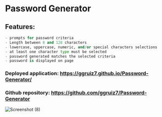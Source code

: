# Password Generator

## Features:
```python
- prompts for password criteria
- Length between 8 and 128 characters
- lowercase, uppercase, numeric, and/or special characters selections
- at least one character type must be selected
- password generated matches the selected criteria
- password is displayed on page
```
### Deployed application: https://ggruiz7.github.io/Password-Generator/
### Github repository: https://github.com/ggruiz7/Password-Generator

![Screenshot (8)](https://user-images.githubusercontent.com/80734798/138680839-a1a6b44e-2374-4493-b328-152130742d36.png)
